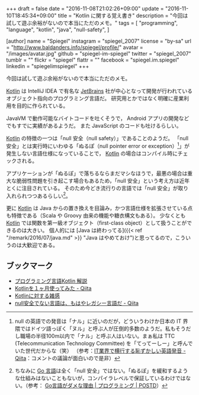 +++
draft = false
date = "2016-11-08T21:02:26+09:00"
update = "2016-11-10T18:45:34+09:00"
title = "Kotlin に関する覚え書き"
description = "今回は試して遊ぶ余裕がないので本当にただのメモ。"
tags = [
  "programming",
  "language",
  "kotlin",
  "java",
  "null-safety",
]

[author]
  name = "Spiegel"
  instagram = "spiegel_2007"
  license = "by-sa"
  url = "http://www.baldanders.info/spiegel/profile/"
  avatar = "/images/avatar.jpg"
  github = "spiegel-im-spiegel"
  twitter = "spiegel_2007"
  tumblr = ""
  flickr = "spiegel"
  flattr = ""
  facebook = "spiegel.im.spiegel"
  linkedin = "spiegelimspiegel"
+++

今回は試して遊ぶ余裕がないので本当にただのメモ。

[Kotlin] は IntelliJ IDEA で有名な [JetBrains](http://www.jetbrains.com/ "JetBrains: Development Tools for Professionals and Teams") 社が中心となって開発が行われているオブジェクト指向のプログラミング言語だ。
研究用とかではなく明確に産業利用を目的に作られている。

JavaVM で動作可能なバイトコードを吐くそうで， Android アプリの開発などでもすでに実績があるようだ。
また JavaScript のコードも吐けるらしい。

[Kotlin] の特徴の一つは「null 安全（null safety）」であることのようだ。
「null 安全」とは実行時にいわゆる「ぬるぽ（null pointer error or exception）[^np]」が発生しない言語仕様になっていることで， [Kotlin] の場合はコンパイル時にチェックされる。

[^np]: null の英語での発音は「ナル」に近いのだが，どういうわけか日本の IT 界隈ではドイツ語っぽく「ヌル」と呼ぶ人が圧倒的多数のようだ。私もそうだし職場の半径100m以内で「ナル」と呼ぶ人はいない。まぁ私は TTC (Telecommunication Technology Committee) を「てってーしー」と呼んでいた世代だからな（笑） （参考：[IT業界で横行する恥ずかしい英語発音 - Qiita](http://qiita.com/ryounagaoka/items/290885ee3291b393fe1f)：コメントの議論が面白いので是非）

アプリケーションが「ぬるぽ」で落ちるならまだマシなほうで，最悪の場合は重大な脆弱性問題を引き起こす場合もあるため，「null 安全」という考え方は近年とくに注目されている。
そのため今どき流行りの言語では「null 安全」が取り入れられつつあるらしい[^go]。

[^go]: ちなみに [Go 言語]は全く「null 安全」ではない。「ぬるぽ」を緩和するような仕組みはないこともないが，コンパイラレベルで保証しているわけではない。（参考： [Go言語がダメな理由 | プログラミング | POSTD](http://postd.cc/why-go-is-not-good/)）

更に [Kotlin] は Java からの置き換えを目論み，かつ言語仕様を拡張させている点も特徴である（Scala や Groovy 由来の機能や糖衣構文もある）。
少なくとも [Kotlin] では関数を第一級オブジェクト（first-class object）として扱うことができるのは大きい。
個人的には [Java は終わってる]({{< ref "/remark/2016/07/java.md" >}} "Java はやめておけ")と思ってるので，こういうのは大歓迎である。

## ブックマーク

- [プログラミング言語Kotlin 解説](https://sites.google.com/site/tarokotlin/)
- [Kotlinを１ヶ月使ってみた - Qiita](http://qiita.com/noppefoxwolf/items/b2d93f946f158c7b5852)
- [Kotlinに対する雑感](http://blog.satotaichi.info/first-thoughts-of-kotlin/)
- [null安全でない言語は、もはやレガシー言語だ - Qiita](http://qiita.com/koher/items/e4835bd429b88809ab33)

[Kotlin]: https://kotlinlang.org/ "Kotlin Programming Language"
[Go 言語]: https://golang.org/ "The Go Programming Language"
